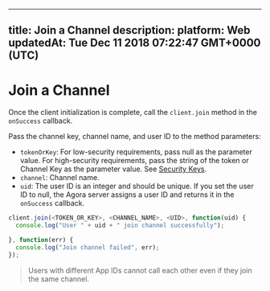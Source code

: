 
---
title: Join a Channel
description: 
platform: Web
updatedAt: Tue Dec 11 2018 07:22:47 GMT+0000 (UTC)
---
# Join a Channel
Once the client initialization is complete, call the  `client.join`  method in the `onSuccess` callback.

Pass the channel key, channel name, and user ID to the method parameters:

- `tokenOrKey`: For low-security requirements, pass null as the parameter value. For high-security requirements, pass the string of the token or Channel Key as the parameter value. See [Security Keys](../../en/Video/token.md).
- `channel`: Channel name.
- `uid`: The user ID is an integer and should be unique. If you set the user ID to null, the Agora server assigns a user ID and returns it in the  `onSuccess` callback.

```javascript
client.join(<TOKEN_OR_KEY>, <CHANNEL_NAME>, <UID>, function(uid) {
  console.log("User " + uid + " join channel successfully");

}, function(err) {
  console.log("Join channel failed", err);
});
```

> Users with different App IDs cannot call each other even if they join the same channel.
